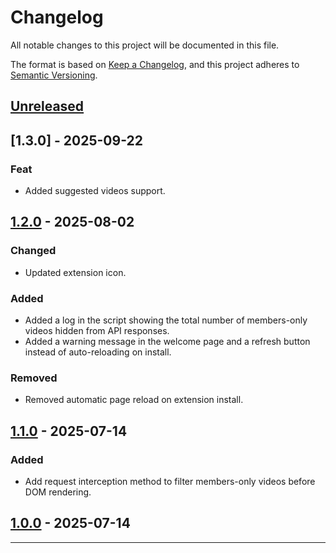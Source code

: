 # Changelog

All notable changes to this project will be documented in this file.

The format is based on [Keep a Changelog](https://keepachangelog.com/en/1.0.0/),
and this project adheres to [Semantic Versioning](https://semver.org/spec/v2.0.0.html).

## [Unreleased]

## [1.3.0] - 2025-09-22

### Feat
- Added suggested videos support.

## [1.2.0] - 2025-08-02

### Changed
- Updated extension icon.

### Added
- Added a log in the script showing the total number of members-only videos hidden from API responses.
- Added a warning message in the welcome page and a refresh button instead of auto-reloading on install.

### Removed
- Removed automatic page reload on extension install.

## [1.1.0] - 2025-07-14

### Added
- Add request interception method to filter members-only videos before DOM rendering.

## [1.0.0] - 2025-07-14



---

[Unreleased]: https://github.com/YouG-o/Hide_YouTube_Members-Only/compare/v1.3.0...HEAD
[1.2.0]: https://github.com/YouG-o/Hide_YouTube_Members-Only/compare/v1.2.0...v1.3.0
[1.2.0]: https://github.com/YouG-o/Hide_YouTube_Members-Only/compare/v1.1.0...v1.2.0
[1.1.0]: https://github.com/YouG-o/Hide_YouTube_Members-Only/compare/v1.0.0...v1.1.0
[1.0.0]: https://github.com/YouG-o/Hide_YouTube_Members-Only/releases/tag/v1.0.0

